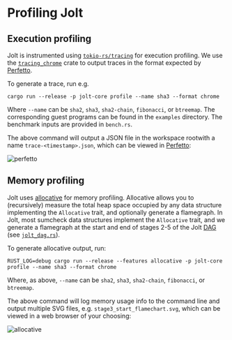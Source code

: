 # Profiling Jolt

## Execution profiling

Jolt is instrumented using [`tokio-rs/tracing`](https://github.com/tokio-rs/tracing) for execution profiling.
We use the [`tracing_chrome`](https://github.com/thoren-d/tracing-chrome) crate to output traces in the format expected by [Perfetto](https://ui.perfetto.dev/).

To generate a trace, run e.g.

```cargo run --release -p jolt-core profile --name sha3 --format chrome```

Where `--name` can be `sha2`, `sha3`, `sha2-chain`, `fibonacci`, or `btreemap`. The corresponding guest programs can be found in the `examples` directory. The benchmark inputs are provided in `bench.rs`.

The above command will output a JSON file in the workspace rootwith a name `trace-<timestamp>.json`, which can be viewed in [Perfetto](https://ui.perfetto.dev/):

![perfetto](../../imgs/perfetto.png)

## Memory profiling

Jolt uses [allocative](https://github.com/facebookexperimental/allocative) for memory profiling.
Allocative allows you to (recursively) measure the total heap space occupied by any data structure implementing the `Allocative` trait, and optionally generate a flamegraph.
In Jolt, most sumcheck data structures implement the `Allocative` trait, and we generate a flamegraph at the start and end of stages 2-5 of the Jolt [DAG](../../how/architecture/architecture.md#jolt-as-a-dag) (see [`jolt_dag.rs`](https://github.com/a16z/jolt/blob/main/jolt-core/src/zkvm/dag/jolt_dag.rs)).

To generate allocative output, run:

```RUST_LOG=debug cargo run --release --features allocative -p jolt-core profile --name sha3 --format chrome```

Where, as above, `--name` can be `sha2`, `sha3`, `sha2-chain`, `fibonacci`, or `btreemap`.

The above command will log memory usage info to the command line and output multiple SVG files, e.g. `stage3_start_flamechart.svg`, which can be viewed in a web browser of your choosing:

![allocative](../../imgs/allocative.png)
